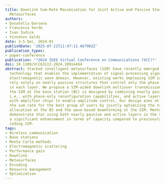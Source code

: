 ```yaml
---
title: Downlink Sum-Rate Maximization for Joint Active and Passive Stacked Intelligent
  Metasurfaces
authors:
- Donatella Darsena
- Francesco Verde
- Ivan Iudice
- Vincenzo Galdi
date: 3-5 Dec. 2024-01
publishDate: '2025-07-21T11:47:11.467983Z'
publication_types:
- paper-conference
publication: '*2024 IEEE Virtual Conference on Communications (VCC)*'
doi: 10.1109/VCC63113.2024.10914484
abstract: Stacked intelligent metasurfaces (SIM) have recently emerged as a novel
  technology that enables the implementation of signal-processing algorithms in the
  electromagnetic wave domain. However, existing works employing SIM in wireless scenarios
  rely solely on nearly passive structures that control only the phase of the meta-atoms
  in each layer. We propose a SIM-aided downlink multiuser transmission scheme, where
  the SIM at the base station (BS) is designed by combining nearly passive layers,
  i.e., with phase-only reconfiguration capabilities, and active layers integrated
  with amplifier chips to enable amplitude control. Our design aims at maximizing
  the sum rate for the best group of users by jointly optimizing the transmit power
  allocation at the BS and the wave-based beamforming at the SIM. Monte Carlo simulations
  demonstrate that using both nearly passive and active layers in the SIM entails
  a significant enhancement in terms of capacity compared to previously reported phase-only
  coding SIM.
tags:
- Wireless communication
- Base stations
- Monte Carlo methods
- Electromagnetic scattering
- Performance gain
- Downlink
- Metasurfaces
- Encoding
- Resource management
- Optimization
---
```

